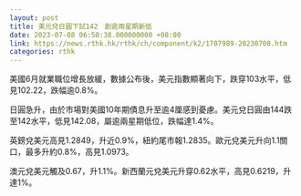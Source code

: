 ```yaml
---
layout: post
title: 美元兌日圓下試142　創逾兩星期新低
date: 2023-07-08 06:50:38.000000000 +08:00
link: https://news.rthk.hk/rthk/ch/component/k2/1707989-20230708.htm
categories: rthk
---
```


美國6月就業職位增長放緩，數據公布後，美元指數顯著向下，跌穿103水平，低見102.22，跌幅逾0.8%。

日圓急升，由於市場對美國10年期債息升至逾4厘感到憂慮。美元兌日圓由144跌至142水平，低見142.08，屬逾兩星期低位，跌幅達1.4%。

英鎊兌美元高見1.2849，升近0.9%，紐約尾市報1.2835。歐元兌美元升向1.1關口，最多升約0.8%，高見1.0973。

澳元兌美元觸及0.67，升1.1%。新西蘭元兌美元升穿0.62水平，高見0.6219，升達1%。
